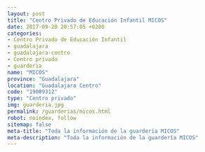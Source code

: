 ```yaml
---
layout: post
title: "Centro Privado de Educación Infantil MICOS"
date: 2017-09-20 20:57:05 +0200
categories:
- Centro Privado de Educación Infantil
- guadalajara
- guadalajara-centro
- Centro privado
- guarderia
name: "MICOS"
province: "Guadalajara"
location: "Guadalajara Centro"
code: "19009312"
type: "Centro privado"
img: guarderia.jpg
permalink: /guarderias/micos.html
robot: noindex, follow
sitemap: false
meta-title: "Toda la información de la guardería MICOS"
meta-description: "Toda la información de la guardería MICOS"
---
```

